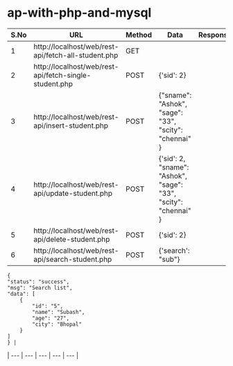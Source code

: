 # ap-with-php-and-mysql

| S.No | URL | Method | Data | Response |
| --- | --- | --- | --- | --- |
|1 | http://localhost/web/rest-api/fetch-all-student.php | GET | | |
|2 | http://localhost/web/rest-api/fetch-single-student.php | POST | {'sid': 2} | |
|3 | http://localhost/web/rest-api/insert-student.php | POST | {"sname": "Ashok",	"sage": "33",	"scity": "chennai" } | |
|4 | http://localhost/web/rest-api/update-student.php | POST | {'sid': 2, "sname": "Ashok",	"sage": "33",	"scity": "chennai" } | |
|5 | http://localhost/web/rest-api/delete-student.php | POST | {'sid': 2} | |
|6 | http://localhost/web/rest-api/search-student.php | POST | {'search': "sub"} | 
    {
    "status": "success",
    "msg": "Search list",
    "data": [
        {
            "id": "5",
            "name": "Subash",
            "age": "27",
            "city": "Bhopal"
        }
    ]
    } |
| --- | --- | --- | --- | --- |
